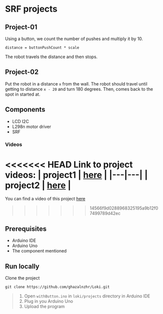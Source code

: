 # SRF projects

## Project-01

Using a button, we count the number of pushes and multiply it by 10.

`distance = buttonPushCount * scale`

The robot travels the distance and then stops.

## Project-02

Put the robot in a distance `x` from the wall. The robot should travel until getting to distance `x - 20` and turn 180 degrees. Then, comes back to the spot in started at.

## Components

- LCD I2C
- L298n motor driver
- SRF

### Videos

<<<<<<< HEAD
Link to project videos:
| project1 | [here](https://www.dropbox.com/s/q17qvg7w8v4bxer/IMG_1930.mp4?dl=0) |
|---|---|
| project2 | [here](https://www.dropbox.com/s/ztivxlrps7c6iag/IMG_1949.mp4?dl=0) |
=======
You can find a video of this project [here](https://www.dropbox.com/s/q17qvg7w8v4bxer/IMG_1930.mp4?dl=0)
>>>>>>> 14566f9d0288968325195a9b12f07499789d42ec

## Prerequisites

- Arduino IDE
- Arduino Uno
- The component mentioned

## Run locally

Clone the project

```git clone https://github.com/ghazalnzhr/Loki.git```

> 1. Open `withButton.ino` in `loki/projects` directory in Arduino IDE
> 2. Plug in you Arduino Uno
> 3. Upload the program
